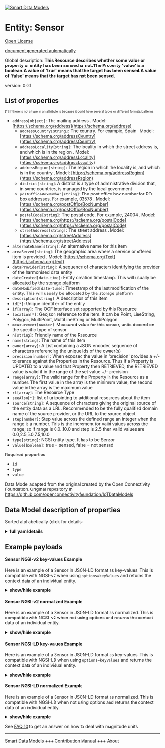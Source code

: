 <!-- 10-Header -->  
[![Smart Data Models](https://smartdatamodels.org/wp-content/uploads/2022/01/SmartDataModels_logo.png "Logo")](https://smartdatamodels.org)  
Entity: Sensor  
==============<!-- /10-Header -->  
<!-- 15-License -->  
[Open License](https://github.com/smart-data-models//dataModel.OCF/blob/master/Sensor/LICENSE.md)  
[document generated automatically](https://docs.google.com/presentation/d/e/2PACX-1vTs-Ng5dIAwkg91oTTUdt8ua7woBXhPnwavZ0FxgR8BsAI_Ek3C5q97Nd94HS8KhP-r_quD4H0fgyt3/pub?start=false&loop=false&delayms=3000#slide=id.gb715ace035_0_60)  
<!-- /15-License -->  
<!-- 20-Description -->  
Global description: **This Resource describes whether some value or property or entity has been sensed or not.The Property 'value' is a boolean.A value of 'true' means that the target has been sensed.A value of 'false' means that the target has not been sensed.**  
version: 0.0.1  
<!-- /20-Description -->  
<!-- 30-PropertiesList -->  

## List of properties  

<sup><sub>[*] If there is not a type in an attribute is because it could have several types or different formats/patterns</sub></sup>  
- `address[object]`: The mailing address  . Model: [https://schema.org/address](https://schema.org/address)	- `addressCountry[string]`: The country. For example, Spain  . Model: [https://schema.org/addressCountry](https://schema.org/addressCountry)  
	- `addressLocality[string]`: The locality in which the street address is, and which is in the region  . Model: [https://schema.org/addressLocality](https://schema.org/addressLocality)  
	- `addressRegion[string]`: The region in which the locality is, and which is in the country  . Model: [https://schema.org/addressRegion](https://schema.org/addressRegion)  
	- `district[string]`: A district is a type of administrative division that, in some countries, is managed by the local government    
	- `postOfficeBoxNumber[string]`: The post office box number for PO box addresses. For example, 03578  . Model: [https://schema.org/postOfficeBoxNumber](https://schema.org/postOfficeBoxNumber)  
	- `postalCode[string]`: The postal code. For example, 24004  . Model: [https://schema.org/https://schema.org/postalCode](https://schema.org/https://schema.org/postalCode)  
	- `streetAddress[string]`: The street address  . Model: [https://schema.org/streetAddress](https://schema.org/streetAddress)  
- `alternateName[string]`: An alternative name for this item  - `areaServed[string]`: The geographic area where a service or offered item is provided  . Model: [https://schema.org/Text](https://schema.org/Text)- `dataProvider[string]`: A sequence of characters identifying the provider of the harmonised data entity  - `dateCreated[date-time]`: Entity creation timestamp. This will usually be allocated by the storage platform  - `dateModified[date-time]`: Timestamp of the last modification of the entity. This will usually be allocated by the storage platform  - `description[string]`: A description of this item  - `id[*]`: Unique identifier of the entity  - `if[array]`: The OCF Interface set supported by this Resource  - `location[*]`: Geojson reference to the item. It can be Point, LineString, Polygon, MultiPoint, MultiLineString or MultiPolygon  - `measurement[number]`: Measured value for this sensor, units depend on the specific type of sensor  - `n[string]`: Friendly name of the Resource  - `name[string]`: The name of this item  - `owner[array]`: A List containing a JSON encoded sequence of characters referencing the unique Ids of the owner(s)  - `precision[number]`: When exposed the value in 'precision' provides a +/- tolerance against the Properties in the Resource. Thus if a Property is UPDATED to a value and that Property then RETRIEVED, the RETRIEVED value is valid if in the range of the set value +/- precision  - `range[array]`: The valid range for the Property in the Resource as a number. The first value in the array is the minimum value, the second value in the array is the maximum value  - `rt[array]`: The Resource Type  - `seeAlso[*]`: list of uri pointing to additional resources about the item  - `source[string]`: A sequence of characters giving the original source of the entity data as a URL. Recommended to be the fully qualified domain name of the source provider, or the URL to the source object  - `step[number]`: Step value across the defined range an integer when the range is a number.  This is the increment for valid values across the range; so if range is 0.0..10.0 and step is 2.5 then valid values are 0.0,2.5,5.0,7.5,10.0  - `type[string]`: NGSI entity type. It has to be Sensor  - `value[boolean]`: true = sensed, false = not sensed  <!-- /30-PropertiesList -->  
<!-- 35-RequiredProperties -->  
Required properties  
- `id`  - `type`  - `value`  <!-- /35-RequiredProperties -->  
<!-- 40-RequiredProperties -->  
Data Model adapted from the original created by the Open Connectivity Foundation. Original repository in https://github.com/openconnectivityfoundation/IoTDataModels  
<!-- /40-RequiredProperties -->  
<!-- 50-DataModelHeader -->  
## Data Model description of properties  
Sorted alphabetically (click for details)  
<!-- /50-DataModelHeader -->  
<!-- 60-ModelYaml -->  
<details><summary><strong>full yaml details</strong></summary>    
```yaml  
Sensor:    
  description: This Resource describes whether some value or property or entity has been sensed or not.The Property 'value' is a boolean.A value of 'true' means that the target has been sensed.A value of 'false' means that the target has not been sensed.    
  properties:    
    address:    
      description: The mailing address    
      properties:    
        addressCountry:    
          description: 'The country. For example, Spain'    
          type: string    
          x-ngsi:    
            model: https://schema.org/addressCountry    
            type: Property    
        addressLocality:    
          description: 'The locality in which the street address is, and which is in the region'    
          type: string    
          x-ngsi:    
            model: https://schema.org/addressLocality    
            type: Property    
        addressRegion:    
          description: 'The region in which the locality is, and which is in the country'    
          type: string    
          x-ngsi:    
            model: https://schema.org/addressRegion    
            type: Property    
        district:    
          description: 'A district is a type of administrative division that, in some countries, is managed by the local government'    
          type: string    
          x-ngsi:    
            type: Property    
        postOfficeBoxNumber:    
          description: 'The post office box number for PO box addresses. For example, 03578'    
          type: string    
          x-ngsi:    
            model: https://schema.org/postOfficeBoxNumber    
            type: Property    
        postalCode:    
          description: 'The postal code. For example, 24004'    
          type: string    
          x-ngsi:    
            model: https://schema.org/https://schema.org/postalCode    
            type: Property    
        streetAddress:    
          description: The street address    
          type: string    
          x-ngsi:    
            model: https://schema.org/streetAddress    
            type: Property    
        streetNr:    
          description: Number identifying a specific property on a public street    
          type: string    
          x-ngsi:    
            type: Property    
      type: object    
      x-ngsi:    
        model: https://schema.org/address    
        type: Property    
    alternateName:    
      description: An alternative name for this item    
      type: string    
      x-ngsi:    
        type: Property    
    areaServed:    
      description: The geographic area where a service or offered item is provided    
      type: string    
      x-ngsi:    
        model: https://schema.org/Text    
        type: Property    
    dataProvider:    
      description: A sequence of characters identifying the provider of the harmonised data entity    
      type: string    
      x-ngsi:    
        type: Property    
    dateCreated:    
      description: Entity creation timestamp. This will usually be allocated by the storage platform    
      format: date-time    
      type: string    
      x-ngsi:    
        type: Property    
    dateModified:    
      description: Timestamp of the last modification of the entity. This will usually be allocated by the storage platform    
      format: date-time    
      type: string    
      x-ngsi:    
        type: Property    
    description:    
      description: A description of this item    
      type: string    
      x-ngsi:    
        type: Property    
    id:    
      anyOf:    
        - description: Identifier format of any NGSI entity    
          maxLength: 256    
          minLength: 1    
          pattern: ^[\w\-\.\{\}\$\+\*\[\]`|~^@!,:\\]+$    
          type: string    
          x-ngsi:    
            type: Property    
        - description: Identifier format of any NGSI entity    
          format: uri    
          type: string    
          x-ngsi:    
            type: Property    
      description: Unique identifier of the entity    
      x-ngsi:    
        type: Property    
    if:    
      description: The OCF Interface set supported by this Resource    
      items:    
        enum:    
          - oic.if.baseline    
          - oic.if.s    
        maxLength: 64    
        type: string    
      minItems: 1    
      readOnly: true    
      type: array    
      uniqueItems: true    
      x-ngsi:    
        type: Property    
    location:    
      description: 'Geojson reference to the item. It can be Point, LineString, Polygon, MultiPoint, MultiLineString or MultiPolygon'    
      oneOf:    
        - description: Geojson reference to the item. Point    
          properties:    
            bbox:    
              items:    
                type: number    
              minItems: 4    
              type: array    
            coordinates:    
              items:    
                type: number    
              minItems: 2    
              type: array    
            type:    
              enum:    
                - Point    
              type: string    
          required:    
            - type    
            - coordinates    
          title: GeoJSON Point    
          type: object    
          x-ngsi:    
            type: GeoProperty    
        - description: Geojson reference to the item. LineString    
          properties:    
            bbox:    
              items:    
                type: number    
              minItems: 4    
              type: array    
            coordinates:    
              items:    
                items:    
                  type: number    
                minItems: 2    
                type: array    
              minItems: 2    
              type: array    
            type:    
              enum:    
                - LineString    
              type: string    
          required:    
            - type    
            - coordinates    
          title: GeoJSON LineString    
          type: object    
          x-ngsi:    
            type: GeoProperty    
        - description: Geojson reference to the item. Polygon    
          properties:    
            bbox:    
              items:    
                type: number    
              minItems: 4    
              type: array    
            coordinates:    
              items:    
                items:    
                  items:    
                    type: number    
                  minItems: 2    
                  type: array    
                minItems: 4    
                type: array    
              type: array    
            type:    
              enum:    
                - Polygon    
              type: string    
          required:    
            - type    
            - coordinates    
          title: GeoJSON Polygon    
          type: object    
          x-ngsi:    
            type: GeoProperty    
        - description: Geojson reference to the item. MultiPoint    
          properties:    
            bbox:    
              items:    
                type: number    
              minItems: 4    
              type: array    
            coordinates:    
              items:    
                items:    
                  type: number    
                minItems: 2    
                type: array    
              type: array    
            type:    
              enum:    
                - MultiPoint    
              type: string    
          required:    
            - type    
            - coordinates    
          title: GeoJSON MultiPoint    
          type: object    
          x-ngsi:    
            type: GeoProperty    
        - description: Geojson reference to the item. MultiLineString    
          properties:    
            bbox:    
              items:    
                type: number    
              minItems: 4    
              type: array    
            coordinates:    
              items:    
                items:    
                  items:    
                    type: number    
                  minItems: 2    
                  type: array    
                minItems: 2    
                type: array    
              type: array    
            type:    
              enum:    
                - MultiLineString    
              type: string    
          required:    
            - type    
            - coordinates    
          title: GeoJSON MultiLineString    
          type: object    
          x-ngsi:    
            type: GeoProperty    
        - description: Geojson reference to the item. MultiLineString    
          properties:    
            bbox:    
              items:    
                type: number    
              minItems: 4    
              type: array    
            coordinates:    
              items:    
                items:    
                  items:    
                    items:    
                      type: number    
                    minItems: 2    
                    type: array    
                  minItems: 4    
                  type: array    
                type: array    
              type: array    
            type:    
              enum:    
                - MultiPolygon    
              type: string    
          required:    
            - type    
            - coordinates    
          title: GeoJSON MultiPolygon    
          type: object    
          x-ngsi:    
            type: GeoProperty    
      x-ngsi:    
        type: GeoProperty    
    measurement:    
      description: 'Measured value for this sensor, units depend on the specific type of sensor'    
      readOnly: true    
      type: number    
      x-ngsi:    
        type: Property    
    n:    
      description: Friendly name of the Resource    
      maxLength: 64    
      readOnly: true    
      type: string    
      x-ngsi:    
        type: Property    
    name:    
      description: The name of this item    
      type: string    
      x-ngsi:    
        type: Property    
    owner:    
      description: A List containing a JSON encoded sequence of characters referencing the unique Ids of the owner(s)    
      items:    
        anyOf:    
          - description: Identifier format of any NGSI entity    
            maxLength: 256    
            minLength: 1    
            pattern: ^[\w\-\.\{\}\$\+\*\[\]`|~^@!,:\\]+$    
            type: string    
            x-ngsi:    
              type: Property    
          - description: Identifier format of any NGSI entity    
            format: uri    
            type: string    
            x-ngsi:    
              type: Property    
        description: Unique identifier of the entity    
        x-ngsi:    
          type: Property    
      type: array    
      x-ngsi:    
        type: Property    
    precision:    
      description: 'When exposed the value in ''precision'' provides a +/- tolerance against the Properties in the Resource. Thus if a Property is UPDATED to a value and that Property then RETRIEVED, the RETRIEVED value is valid if in the range of the set value +/- precision'    
      readOnly: true    
      type: number    
      x-ngsi:    
        type: Property    
    range:    
      description: 'The valid range for the Property in the Resource as a number. The first value in the array is the minimum value, the second value in the array is the maximum value'    
      items:    
        type: number    
      maxItems: 2    
      minItems: 2    
      readOnly: true    
      type: array    
      x-ngsi:    
        type: Property    
    rt:    
      description: The Resource Type    
      items:    
        enum:    
          - oic.r.sensor    
        maxLength: 64    
        type: string    
      minItems: 1    
      readOnly: true    
      type: array    
      uniqueItems: true    
      x-ngsi:    
        type: Property    
    seeAlso:    
      description: list of uri pointing to additional resources about the item    
      oneOf:    
        - items:    
            format: uri    
            type: string    
          minItems: 1    
          type: array    
        - format: uri    
          type: string    
      x-ngsi:    
        type: Property    
    source:    
      description: 'A sequence of characters giving the original source of the entity data as a URL. Recommended to be the fully qualified domain name of the source provider, or the URL to the source object'    
      type: string    
      x-ngsi:    
        type: Property    
    step:    
      description: 'Step value across the defined range an integer when the range is a number.  This is the increment for valid values across the range; so if range is 0.0..10.0 and step is 2.5 then valid values are 0.0,2.5,5.0,7.5,10.0'    
      readOnly: true    
      type: number    
      x-ngsi:    
        type: Property    
    type:    
      description: NGSI entity type. It has to be Sensor    
      enum:    
        - Sensor    
      type: string    
      x-ngsi:    
        type: Property    
    value:    
      description: 'true = sensed, false = not sensed'    
      readOnly: true    
      type: boolean    
      x-ngsi:    
        type: Property    
  required:    
    - value    
    - id    
    - type    
  type: object    
  x-derived-from: https://raw.githubusercontent.com/openconnectivityfoundation/IoTDataModels/master/GenericSensorResURI.swagger.json    
  x-disclaimer: 'Redistribution and use in source and binary forms, with or without modification, are permitted  provided that the license conditions are met. Copyleft (c) 2022 Contributors to Smart Data Models Program'    
  x-license-url: https://github.com/smart-data-models/dataModel.OCF/blob/master/Sensor/LICENSE.md    
  x-model-schema: https://smart-data-models.github.io/dataModel.OCF/Sensor/schema.json    
  x-model-tags: OCF    
  x-version: 0.0.1    
```  
</details>    
<!-- /60-ModelYaml -->  
<!-- 70-MiddleNotes -->  
<!-- /70-MiddleNotes -->  
<!-- 80-Examples -->  
## Example payloads    
#### Sensor NGSI-v2 key-values Example    
Here is an example of a Sensor in JSON-LD format as key-values. This is compatible with NGSI-v2 when  using `options=keyValues` and returns the context data of an individual entity.  
<details><summary><strong>show/hide example</strong></summary>    
```json  
{  
  "id": "urn:ngsi-ld:Sensor:id:EEVF:23119928",  
  "dateCreated": "1991-01-27T02:40:57Z",  
  "dateModified": "1971-12-13T00:43:58Z",  
  "source": "Term event garden father large.",  
  "name": "Hundred number record population speak democratic consider. Describe exist ok also black imagine son.",  
  "alternateName": "Measure bank part still low century. Wind our our foreign prove southern. Hit moment drop anyone. According eye hospital have fund partner.",  
  "description": "Amount until similar Mr debate. Other skin high term challenge Mrs building. Whatever stay our this.",  
  "dataProvider": "Plant suggest decision movement. Training term put agent common eat help while. Single morning offer detail other man look. Baby age dinner task right property lot.",  
  "owner": [  
    "urn:ngsi-ld:Sensor:items:NGFL:29340842",  
    "urn:ngsi-ld:Sensor:items:HZVS:91325080"  
  ],  
  "seeAlso": [  
    "urn:ngsi-ld:Sensor:items:SVWN:41330440",  
    "urn:ngsi-ld:Sensor:items:DLFC:40040901"  
  ],  
  "location": {  
    "type": "Point",  
    "coordinates": [  
      -19.9539755,  
      -135.278603  
    ]  
  },  
  "address": {  
    "streetAddress": "Into Mrs old blood. Reflect better land direction.",  
    "addressLocality": "One thus five the stand our open. Large approach in hard place. Business begin program kid. Religious include home guy now five feel hour.",  
    "addressRegion": "Out both range clearly just. Event they realize this somebody.",  
    "addressCountry": "Every only vote stock he power list. Believe contain inside next buy bill particularly food.",  
    "postalCode": "Century major more. Rise glass anyone sit our class family thing.",  
    "postOfficeBoxNumber": "That direction attention significant though article day. Hour various south note later."  
  },  
  "areaServed": "Another article Mr. Determine art treat answer. Career list cold from stuff rather material.",  
  "rt": [  
    "oic.r.sensor",  
    "oic.r.sensor"  
  ],  
  "value": {  
    "type": "Property",  
    "value": false  
  },  
  "measurement": {  
    "type": "Property",  
    "value": 96.8  
  },  
  "precision": {  
    "type": "Property",  
    "value": 314.9  
  },  
  "n": "Between apply probably seat half. Republican world accept job.",  
  "range": [  
    791.0,  
    897.9  
  ],  
  "step": {  
    "type": "Property",  
    "value": 917.7  
  },  
  "if": [  
    "oic.if.s",  
    "oic.if.baseline"  
  ],  
  "type": "Sensor"  
}  
```  
</details>  
#### Sensor NGSI-v2 normalized Example    
Here is an example of a Sensor in JSON-LD format as normalized. This is compatible with NGSI-v2 when not using options and returns the context data of an individual entity.  
<details><summary><strong>show/hide example</strong></summary>    
```json  
{  
  "id": {  
    "type": "string",  
    "value": "urn:ngsi-ld:Sensor:id:EEVF:23119928"  
  },  
  "dateCreated": {  
    "format": "date-time",  
    "type": "string",  
    "value": "1991-01-27T02:40:57Z"  
  },  
  "dateModified": {  
    "format": "date-time",  
    "type": "string",  
    "value": "1971-12-13T00:43:58Z"  
  },  
  "source": {  
    "type": "string",  
    "value": "Term event garden father large."  
  },  
  "name": {  
    "type": "string",  
    "value": "Hundred number record population speak democratic consider. Describe exist ok also black imagine son."  
  },  
  "alternateName": {  
    "type": "string",  
    "value": "Measure bank part still low century. Wind our our foreign prove southern. Hit moment drop anyone. According eye hospital have fund partner."  
  },  
  "description": {  
    "type": "string",  
    "value": "Amount until similar Mr debate. Other skin high term challenge Mrs building. Whatever stay our this."  
  },  
  "dataProvider": {  
    "type": "string",  
    "value": "Plant suggest decision movement. Training term put agent common eat help while. Single morning offer detail other man look. Baby age dinner task right property lot."  
  },  
  "owner": {  
    "type": "array",  
    "value": [  
      "urn:ngsi-ld:Sensor:items:NGFL:29340842",  
      "urn:ngsi-ld:Sensor:items:HZVS:91325080"  
    ]  
  },  
  "seeAlso": {  
    "type": "array",  
    "value": [  
      "urn:ngsi-ld:Sensor:items:SVWN:41330440",  
      "urn:ngsi-ld:Sensor:items:DLFC:40040901"  
    ]  
  },  
  "location": {  
    "type": "object",  
    "value": {  
      "type": "Point",  
      "coordinates": [  
        -19.9539755,  
        -135.278603  
      ]  
    }  
  },  
  "address": {  
    "type": "object",  
    "value": {  
      "streetAddress": "Into Mrs old blood. Reflect better land direction.",  
      "addressLocality": "One thus five the stand our open. Large approach in hard place. Business begin program kid. Religious include home guy now five feel hour.",  
      "addressRegion": "Out both range clearly just. Event they realize this somebody.",  
      "addressCountry": "Every only vote stock he power list. Believe contain inside next buy bill particularly food.",  
      "postalCode": "Century major more. Rise glass anyone sit our class family thing.",  
      "postOfficeBoxNumber": "That direction attention significant though article day. Hour various south note later."  
    }  
  },  
  "areaServed": {  
    "type": "string",  
    "value": "Another article Mr. Determine art treat answer. Career list cold from stuff rather material."  
  },  
  "rt": {  
    "type": "array",  
    "value": [  
      "oic.r.sensor",  
      "oic.r.sensor"  
    ]  
  },  
  "value": {  
    "type": "object",  
    "value": {  
      "type": "Property",  
      "value": false  
    }  
  },  
  "measurement": {  
    "type": "object",  
    "value": {  
      "type": "Property",  
      "value": 96.8  
    }  
  },  
  "precision": {  
    "type": "object",  
    "value": {  
      "type": "Property",  
      "value": 314.9  
    }  
  },  
  "n": {  
    "type": "string",  
    "value": "Between apply probably seat half. Republican world accept job."  
  },  
  "range": {  
    "type": "array",  
    "value": [  
      791.0,  
      897.9  
    ]  
  },  
  "step": {  
    "type": "object",  
    "value": {  
      "type": "Property",  
      "value": 917.7  
    }  
  },  
  "if": {  
    "type": "array",  
    "value": [  
      "oic.if.s",  
      "oic.if.baseline"  
    ]  
  },  
  "type": {  
    "type": "string",  
    "value": "Sensor"  
  }  
}  
```  
</details>  
#### Sensor NGSI-LD key-values Example    
Here is an example of a Sensor in JSON-LD format as key-values. This is compatible with NGSI-LD when  using `options=keyValues` and returns the context data of an individual entity.  
<details><summary><strong>show/hide example</strong></summary>    
```json  
{  
    "id": "urn:ngsi-ld:Sensor:id:EEVF:23119928",  
    "dateCreated": "1991-01-27T02:40:57Z",  
    "dateModified": "1971-12-13T00:43:58Z",  
    "source": "Term event garden father large.",  
    "name": "Hundred number record population speak democratic consider. Describe exist ok also black imagine son.",  
    "alternateName": "Measure bank part still low century. Wind our our foreign prove southern. Hit moment drop anyone. According eye hospital have fund partner.",  
    "description": "Amount until similar Mr debate. Other skin high term challenge Mrs building. Whatever stay our this.",  
    "dataProvider": "Plant suggest decision movement. Training term put agent common eat help while. Single morning offer detail other man look. Baby age dinner task right property lot.",  
    "owner": [  
        "urn:ngsi-ld:Sensor:items:NGFL:29340842",  
        "urn:ngsi-ld:Sensor:items:HZVS:91325080"  
    ],  
    "seeAlso": [  
        "urn:ngsi-ld:Sensor:items:SVWN:41330440",  
        "urn:ngsi-ld:Sensor:items:DLFC:40040901"  
    ],  
    "location": {  
        "type": "Point",  
        "coordinates": [  
            -19.9539755,  
            -135.278603  
        ]  
    },  
    "address": {  
        "streetAddress": "Into Mrs old blood. Reflect better land direction.",  
        "addressLocality": "One thus five the stand our open. Large approach in hard place. Business begin program kid. Religious include home guy now five feel hour.",  
        "addressRegion": "Out both range clearly just. Event they realize this somebody.",  
        "addressCountry": "Every only vote stock he power list. Believe contain inside next buy bill particularly food.",  
        "postalCode": "Century major more. Rise glass anyone sit our class family thing.",  
        "postOfficeBoxNumber": "That direction attention significant though article day. Hour various south note later."  
    },  
    "areaServed": "Another article Mr. Determine art treat answer. Career list cold from stuff rather material.",  
    "rt": [  
        "oic.r.sensor",  
        "oic.r.sensor"  
    ],  
    "value": {  
        "type": "Property",  
        "value": false  
    },  
    "measurement": {  
        "type": "Property",  
        "value": 96.8  
    },  
    "precision": {  
        "type": "Property",  
        "value": 314.9  
    },  
    "n": "Between apply probably seat half. Republican world accept job.",  
    "range": [  
        791.0,  
        897.9  
    ],  
    "step": {  
        "type": "Property",  
        "value": 917.7  
    },  
    "if": [  
        "oic.if.s",  
        "oic.if.baseline"  
    ],  
    "type": "Sensor",  
    "@context": [  
        "https://smartdatamodels.org/context.jsonld",  
        "https://raw.githubusercontent.com/smart-data-models/dataModel.OCF/master/context.jsonld"  
    ]  
}  
```  
</details>  
#### Sensor NGSI-LD normalized Example    
Here is an example of a Sensor in JSON-LD format as normalized. This is compatible with NGSI-LD when not using options and returns the context data of an individual entity.  
<details><summary><strong>show/hide example</strong></summary>    
```json  
{  
    "id": "urn:ngsi-ld:Sensor:id:BIZN:29586189",  
    "dateCreated": {  
        "type": "Property",  
        "value": {  
            "@type": "DateTime",  
            "@value": "1970-01-29T22:09:55Z"  
        }  
    },  
    "dateModified": {  
        "type": "Property",  
        "value": {  
            "@type": "DateTime",  
            "@value": "1990-10-17T03:52:28Z"  
        }  
    },  
    "source": {  
        "type": "Property",  
        "value": "He suddenly little every list wait. Process third yeah option Congress first form."  
    },  
    "name": {  
        "type": "Property",  
        "value": "Firm lot appear war program office. Stage if receive play often act. Operation whole within method technology."  
    },  
    "alternateName": {  
        "type": "Property",  
        "value": "Care gas recently on response item. Finish become week speak memory west may."  
    },  
    "description": {  
        "type": "Property",  
        "value": "Experience window source. Effect perform similar staff two. Realize manage board civil music."  
    },  
    "dataProvider": {  
        "type": "Property",  
        "value": "Campaign general interesting leave sing hotel. Every all inside now whose air. Recent decade trial."  
    },  
    "owner": {  
        "type": "Property",  
        "value": [  
            "urn:ngsi-ld:Sensor:items:OBUU:26432740",  
            "urn:ngsi-ld:Sensor:items:SQLE:55745312"  
        ]  
    },  
    "seeAlso": {  
        "type": "Property",  
        "value": [  
            "urn:ngsi-ld:Sensor:items:WCUC:42787397"  
        ]  
    },  
    "location": {  
        "type": "Property",  
        "value": {  
            "type": "Point",  
            "coordinates": [  
                -24.2466645,  
                -141.953472  
            ]  
        }  
    },  
    "address": {  
        "type": "Property",  
        "value": {  
            "streetAddress": "Use more site wear loss. Offer anyone per any.",  
            "addressLocality": "Value try hour various. Organization executive scientist society. Ago bring edge check wide.",  
            "addressRegion": "Read be scene cell ok himself soldier example.",  
            "addressCountry": "Shake while animal. Author view respond former thousand every leave. Race business free grow.",  
            "postalCode": "Family attack hospital summer western her. Some should sell treatment mean. Down a identify fine job.",  
            "postOfficeBoxNumber": "Natural tonight such concern more effect. Reason theory figure activity body head. Direction past sit everyone ahead can."  
        }  
    },  
    "areaServed": {  
        "type": "Property",  
        "value": "Face test set go walk magazine interesting. Staff raise ready another north. Scientist surface specific."  
    },  
    "rt": {  
        "type": "Property",  
        "value": [  
            "oic.r.sensor"  
        ]  
    },  
    "value": {  
        "type": "Property",  
        "value": true  
    },  
    "measurement": {  
        "type": "Property",  
        "value": 292.1  
    },  
    "precision": {  
        "type": "Property",  
        "value": 988.6  
    },  
    "n": {  
        "type": "Property",  
        "value": "My build indeed nice take have student. Figure impact here employee realize. Floor meeting entire main myself visit."  
    },  
    "range": {  
        "type": "Property",  
        "value": [  
            824.6,  
            684.9  
        ]  
    },  
    "step": {  
        "type": "Property",  
        "value": 0.4  
    },  
    "if": {  
        "type": "Property",  
        "value": [  
            "oic.if.baseline"  
        ]  
    },  
    "type": "Sensor",  
    "@context": [  
        "https://smartdatamodels.org/context.jsonld",  
        "https://raw.githubusercontent.com/smart-data-models/dataModel.OCF/master/context.jsonld"  
    ]  
}  
```  
</details><!-- /80-Examples -->  
<!-- 90-FooterNotes -->  
<!-- /90-FooterNotes -->  
<!-- 95-Units -->  
See [FAQ 10](https://smartdatamodels.org/index.php/faqs/) to get an answer on how to deal with magnitude units  
<!-- /95-Units -->  
<!-- 97-LastFooter -->  
---  
[Smart Data Models](https://smartdatamodels.org) +++ [Contribution Manual](https://bit.ly/contribution_manual) +++ [About](https://bit.ly/Introduction_SDM)<!-- /97-LastFooter -->  
